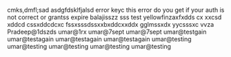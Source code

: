 
cmks,dmfl;sad
asdgfdsklfjalsd
error keyc
this error do you get if your auth is not correct or grantss expire balajisszz
sss
test yellowfinzaxfxdds
cx
xxcsd xddcd
cssxddcdcxc
fssxsssdssxxbxddcxxddx
gglmssxdx
yycsssxc
vvza
Pradeep@1dszds
umar@1rx
umar@7sept
umar@7sept
umar@testgain
umar@testagain
umar@testagain
umar@testagain
umar@testing
umar@testing
umar@testing
umar@testing
umar@testing
